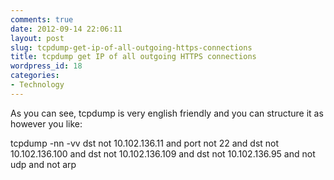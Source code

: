 ```yaml
---
comments: true
date: 2012-09-14 22:06:11
layout: post
slug: tcpdump-get-ip-of-all-outgoing-https-connections
title: tcpdump get IP of all outgoing HTTPS connections
wordpress_id: 18
categories:
- Technology
---
```


As you can see, tcpdump is very english friendly and you can structure it as however you like:




tcpdump -nn -vv dst not 10.102.136.11 and port not 22 and dst not 10.102.136.100 and dst not 10.102.136.109 and dst not 10.102.136.95 and not udp and not arp
